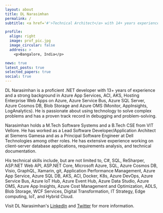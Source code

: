 ```yaml
---
layout: about
title: DL Narasimhan
permalink: /
subtitle: <a href='#'>Technical Architect</a> with 14+ years experience. Proficient in C#, .NET & Azure. Excellent Communication Skills (Spoken & Written). Published developer with self-taught proficiency in Flutter & Dart. Proficient in System Analysis and Integration. Experienced in development of client-server database, API, Azure applications.

profile:
  align: right
  image: prof_pic.jpg
  image_circular: false 
  address: >
    <p>Bangalore, India</p>

news: true  
latest_posts: true  
selected_papers: true
social: true  
---
```


DL Narasimhan is a proficient .NET developer with 13+ years of experience and a strong background in Azure App Services, ACI, AKS, Hosting Enterprise Web Apps on Azure, Azure Service Bus, Azure SQL Server, Azure Cosmos DB, Blob Storage and Azure OMS (Monitor, AppInsights, LogAnalytics). He is passionate about using technology to solve complex problems and has a proven track record in debugging and problem-solving.

Narasimhan holds a M.Tech Software Systems and a B.Tech CSE from VIT Vellore. He has worked as a Lead Software Developer/Application Architect at Siemens Gamesa and as a Principal Software Engineer at Dell Technologies among other roles. He has extensive experience working on client-server database applications, requirements analysis, and technical documentation.

His technical skills include, but are not limited to, C#, SQL, ReSharper, ASP.NET Web API, ASP.NET Core, Microsoft Azure, SQL, Azure Cosmos DB, Visio, GraphQL, Xamarin, git, Application Performance Management, Azure App Service, Azure SQL DB, AKS, ACI, Docker, K8s, Azure DevOps, Azure Service Bus, Azure IoT Hub, Azure Event Hub, Azure Data Studio, Azure OMS, Azure App Insights, Azure Cost Management and Optimization, ADLS, Blob Storage, WCF Services, Digital Transformation, IT Strategy, Edge computing, IoT, and Hybrid Cloud.

Visit DL Narasimhan's [LinkedIn](https://linkedin.com) and [Twitter](https://twitter.com) for more information.